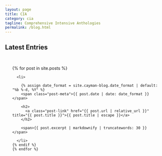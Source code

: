 ```yaml
---
layout: page
title: CIA
category: cia
tagline: Comprehensive Intensive Anthologies
permalink: /blog.html
---
```

<div>

  <h2>Latest Entries</h2>

  <div>&nbsp;</div>

  <ul class="post-list">
    {% for post in site.posts %}

      <li>

        {% assign date_format = site.cayman-blog.date_format | default: "%b %-d, %Y" %}
        <span class="post-meta">{{ post.date | date: date_format }}</span>

        <h2>
          <a class="post-link" href="{{ post.url | relative_url }}" title="{{ post.title }}">{{ post.title | escape }}</a>
        </h2>

        <span>{{ post.excerpt | markdownify | truncatewords: 30 }}</span>

      </li>
    {% endif %}
    {% endfor %}

